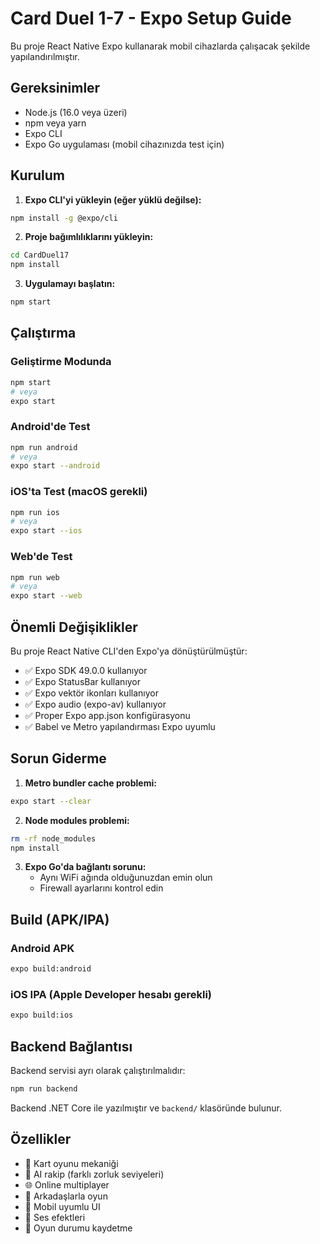 # Card Duel 1-7 - Expo Setup Guide

Bu proje React Native Expo kullanarak mobil cihazlarda çalışacak şekilde yapılandırılmıştır.

## Gereksinimler

- Node.js (16.0 veya üzeri)
- npm veya yarn
- Expo CLI
- Expo Go uygulaması (mobil cihazınızda test için)

## Kurulum

1. **Expo CLI'yi yükleyin (eğer yüklü değilse):**
```bash
npm install -g @expo/cli
```

2. **Proje bağımlılıklarını yükleyin:**
```bash
cd CardDuel17
npm install
```

3. **Uygulamayı başlatın:**
```bash
npm start
```

## Çalıştırma

### Geliştirme Modunda
```bash
npm start
# veya
expo start
```

### Android'de Test
```bash
npm run android
# veya
expo start --android
```

### iOS'ta Test (macOS gerekli)
```bash
npm run ios
# veya
expo start --ios
```

### Web'de Test
```bash
npm run web
# veya
expo start --web
```

## Önemli Değişiklikler

Bu proje React Native CLI'den Expo'ya dönüştürülmüştür:

- ✅ Expo SDK 49.0.0 kullanıyor
- ✅ Expo StatusBar kullanıyor
- ✅ Expo vektör ikonları kullanıyor
- ✅ Expo audio (expo-av) kullanıyor
- ✅ Proper Expo app.json konfigürasyonu
- ✅ Babel ve Metro yapılandırması Expo uyumlu

## Sorun Giderme

1. **Metro bundler cache problemi:**
```bash
expo start --clear
```

2. **Node modules problemi:**
```bash
rm -rf node_modules
npm install
```

3. **Expo Go'da bağlantı sorunu:**
   - Aynı WiFi ağında olduğunuzdan emin olun
   - Firewall ayarlarını kontrol edin

## Build (APK/IPA)

### Android APK
```bash
expo build:android
```

### iOS IPA (Apple Developer hesabı gerekli)
```bash
expo build:ios
```

## Backend Bağlantısı

Backend servisi ayrı olarak çalıştırılmalıdır:
```bash
npm run backend
```

Backend .NET Core ile yazılmıştır ve `backend/` klasöründe bulunur.

## Özellikler

- 🎴 Kart oyunu mekaniği
- 🤖 AI rakip (farklı zorluk seviyeleri)
- 🌐 Online multiplayer
- 👥 Arkadaşlarla oyun
- 📱 Mobil uyumlu UI
- 🎵 Ses efektleri
- 💾 Oyun durumu kaydetme
